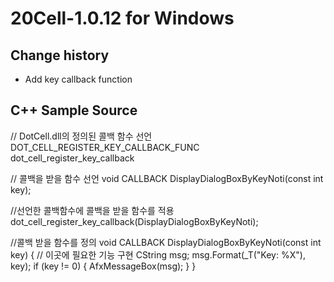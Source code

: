 # 20Cell-1.0.12 for Windows

## Change history
* Add key callback function

## C++ Sample Source
// DotCell.dll의 정의된 콜백 함수 선언
DOT_CELL_REGISTER_KEY_CALLBACK_FUNC dot_cell_register_key_callback

// 콜백을 받을 함수 선언
void CALLBACK DisplayDialogBoxByKeyNoti(const int key);

//선언한 콜백함수에 콜백을 받을 함수를 적용
dot_cell_register_key_callback(DisplayDialogBoxByKeyNoti);


//콜백 받을 함수를 정의
void CALLBACK DisplayDialogBoxByKeyNoti(const int key) {
// 이곳에 필요한 기능 구현
CString msg;
msg.Format(_T("Key: %X"), key);
if (key != 0) {
AfxMessageBox(msg);
}
}

